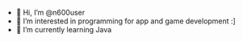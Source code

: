 - 👋 Hi, I’m @n600user
- 👀 I’m interested in programming for app and game development :]
- 🌱 I’m currently learning Java

<!---
n600user/n600user is a ✨ special ✨ repository because its `README.md` (this file) appears on your GitHub profile.
You can click the Preview link to take a look at your changes.
--->
